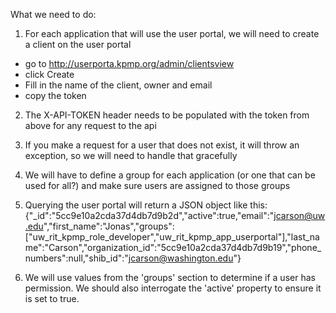 What we need to do:

1) For each application that will use the user portal, we will need to create a client on the user portal
- go to http://userporta.kpmp.org/admin/clientsview
- click Create
- Fill in the name of the client, owner and email
- copy the token

2) The X-API-TOKEN header needs to be populated with the token from above for any request to the api

3) If you make a request for a user that does not exist, it will throw an exception, so we will need to handle that gracefully

4) We will have to define a group for each application (or one that can be used for all?) and make sure users are assigned to those groups

5) Querying the user portal will return a JSON object like this:
{"_id":"5cc9e10a2cda37d4db7d9b2d","active":true,"email":"jcarson@uw.edu","first_name":"Jonas","groups":["uw_rit_kpmp_role_developer","uw_rit_kpmp_app_userportal"],"last_name":"Carson","organization_id":"5cc9e10a2cda37d4db7d9b19","phone_numbers":null,"shib_id":"jcarson@washington.edu"}

6) We will use values from the 'groups' section to determine if a user has permission.  We should also interrogate the 'active' property to ensure it is set to true.

